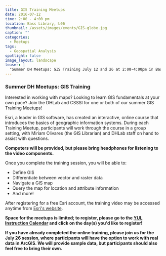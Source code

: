 ```yaml
---
title: GIS Training Meetups
date: 2016-07-12
time: 2:00 - 4:00 pm
location: Bass Library, L06
thumbnail: /assets/images/events/GIS-globe.jpg
caption: ""
categories: 
  - Meetups
tags:
  - Geospatial Analysis
spotlight: false 
image_layout: landscape
teaser: |
  "Summer DH Meetups: GIS Training July 12 and 26 at 2:00-4:00pm in Bass Library, L06 Interested in working with maps? Looking to learn GIS fundamentals at your own pace? Join the DHLab and CSSSI for..."
---
```


### Summer DH Meetups: GIS Training
   
Interested in working with maps? Looking to learn GIS fundamentals at your own pace? Join the DHLab and CSSSI for one or both of our summer GIS Training Meetups!

Esri, a leader in GIS software, has created an interactive, online course that introduces the basics of geographic information systems. During each Training Meetup, participants will work through the course in a group setting, with Miriam Olivares (the GIS Librarian) and DHLab staff on hand to assist with questions.

**Computers will be provided, but please bring headphones for listening to the video components.**
   
Once you complete the training session, you will be able to:
 * Define GIS
 * Differentiate between vector and raster data
 * Navigate a GIS map
 * Query the map for location and attribute information
 * And more!
   
After registering for a free Esri account, the training video may be accessed anytime from [Esri's website](http://training.esri.com/gateway/index.cfm?fa=catalog.webcoursedetail&amp;courseid=2500).
   
**Space for the meetups is limited; to register, please go to the [YUL Instruction Calendar](http://csssi.yale.edu/instruction/workshop-and-instruction-calendar) and click on the day(s) you'd like to register!**

**If you have already completed the online training, please join us for the July 26 session, where participants will have the option to work with real data in ArcGIS. We will provide sample data, but participants should also feel free to bring their own.**